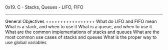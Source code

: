 0x19. C - Stacks, Queues - LIFO, FIFO
*************************************

General Objectives
+++++++++++++++++
	What do LIFO and FIFO mean
	What is a stack, and when to use it
	What is a queue, and when to use it
	What are the common implementations of stacks and queues
	What are the most common use cases of stacks and queues
	What is the proper way to use global variables
